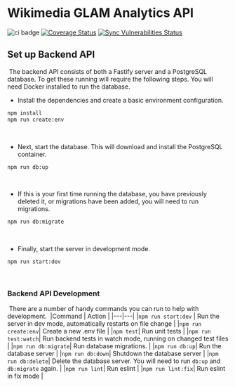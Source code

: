 # Wikimedia GLAM Analytics API

![ci badge](https://github.com/yonathan06/wikimeida-glam-analytics-api/workflows/CI/badge.svg)
[![Coverage Status](https://coveralls.io/repos/github/yonathan06/wikimeida-glam-analytics-api/badge.svg)](https://coveralls.io/github/yonathan06/wikimeida-glam-analytics-api)
[![Sync Vulnerabilities Status](https://app.snyk.io/test/github/yonathan06/wikimeida-glam-analytics-api/badge.svg)](https://snyk.io/test/github/yonathan06/wikimeida-glam-analytics-api)

## Set up Backend API

​
The backend API consists of both a Fastify server and a PostgreSQL database. To get these running will require the following steps. You will need Docker installed to run the database.
​

- Install the dependencies and create a basic environment configuration.
  ​

```bash
npm install
npm run create:env
```

​

- Next, start the database. This will download and install the PostgreSQL container.
  ​

```bash
npm run db:up
```

​

- If this is your first time running the database, you have previously deleted it, or migrations have been added, you will need to run migrations.
  ​

```bash
npm run db:migrate
```

​

- Finally, start the server in development mode.
  ​

```bash
npm run start:dev
```

​

### Backend API Development

​
There are a number of handy commands you can run to help with development.
​
|Command | Action |
|---|---|
|`npm run start:dev` | Run the server in dev mode, automatically restarts on file change |
|`npm run create:env`| Create a new .env file |
|`npm test`| Run unit tests |
|`npm run test:watch`| Run backend tests in watch mode, running on changed test files |
|`npm run db:migrate`| Run database migrations. |
|`npm run db:up`| Run the database server |
|`npm run db:down`| Shutdown the database server |
|`npm run db:delete`| Delete the database server. You will need to run `db:up` and `db:migrate` again. |
|`npm run lint`| Run eslint |
|`npm run lint:fix`| Run eslint in fix mode |
